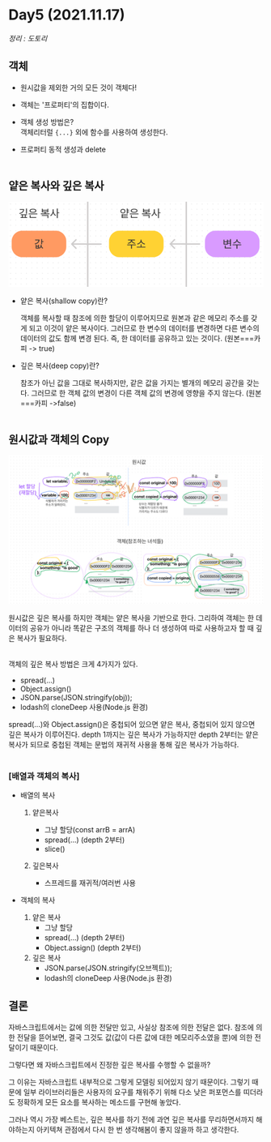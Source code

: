 # Day5 (2021.11.17)

_정리 : 도토리_

## 객체

- 원시값을 제외한 거의 모든 것이 객체다!

- 객체는 '프로퍼티'의 집합이다.

- 객체 생성 방법은?  
  객체리터럴 `{...}` 외에 함수를 사용하여 생성한다.

- 프로퍼티 동적 생성과 delete
  <br>
  <br>

## 얕은 복사와 깊은 복사

![image](https://github.com/moonyerim2/Javascript-Deep-Dive/blob/main/%EC%96%95%EC%9D%80%EB%B3%B5%EC%82%AC%EA%B9%8A%EC%9D%80%EB%B3%B5%EC%82%AC.PNG?raw=true)

- 얕은 복사(shallow copy)란?

  객체를 복사할 때 참조에 의한 할당이 이루어지므로 원본과 같은 메모리 주소를 갖게 되고 이것이 얕은 복사이다.
  그러므로 한 변수의 데이터를 변경하면 다른 변수의 데이터의 값도 함께 변경 된다.
  즉, 한 데이터를 공유하고 있는 것이다. (원본===카피 -> true)

- 깊은 복사(deep copy)란?

  참조가 아닌 값을 그대로 복사하지만, 같은 값을 가지는 별개의 메모리 공간을 갖는다.
  그러므로 한 객체 값의 변경이 다른 객체 값의 변경에 영향을 주지 않는다. (원본===카피 ->false)
  <br>
  <br>

## 원시값과 객체의 Copy

![image](https://github.com/moonyerim2/Javascript-Deep-Dive/blob/main/%EC%9B%90%EC%8B%9C%EA%B0%92%EA%B0%9D%EC%B2%B4copy.PNG?raw=true)

원시값은 깊은 복사를 하지만 객체는 얕은 복사을 기반으로 한다.
그리하여 객체는 한 데이터의 공유가 아니라 똑같은 구조의 객체를 하나 더 생성하여 따로 사용하고자 할 때 깊은 복사가 필요하다.
<br>
<br>

객체의 깊은 복사 방법은 크게 4가지가 있다.

- spread(...)
- Object.assign()
- JSON.parse(JSON.stringify(obj));
- lodash의 cloneDeep 사용(Node.js 환경)

spread(...)와 Object.assign()은 중첩되어 있으면 얕은 복사, 중첩되어 있지 않으면 깊은 복사가 이루어진다.
depth 1까지는 깊은 복사가 가능하지만 depth 2부터는 얕은 복사가 되므로 중첩된 객체는 문법의 재귀적 사용을 통해 깊은 복사가 가능하다.
<br>
<br>

### [배열과 객체의 복사]

- 배열의 복사

  1. 얕은복사

     - 그냥 할당(const arrB = arrA)
     - spread(...) (depth 2부터)
     - slice()

  2. 깊은복사
     - 스프레드를 재귀적/여러번 사용

- 객체의 복사
  1. 얕은 복사
     - 그냥 할당
     - spread(...) (depth 2부터)
     - Object.assign() (depth 2부터)
  2. 깊은 복사
     - JSON.parse(JSON.stringify(오브젝트));
     - lodash의 cloneDeep 사용(Node.js 환경)

## 결론

자바스크립트에서는 값에 의한 전달만 있고, 사실상 참조에 의한 전달은 없다.
참조에 의한 전달을 뜯어보면, 결국 그것도 값(값이 다른 값에 대한 메모리주소였을 뿐)에 의한 전달이기 때문이다.

그렇다면 왜 자바스크립트에서 진정한 깊은 복사를 수행할 수 없을까?

그 이유는 자바스크립트 내부적으로 그렇게 모델링 되어있지 않기 때문이다.
그렇기 때문에 일부 라이브러리들은 사용자의 요구를 채워주기 위해 다소 낮은 퍼포먼스를 띠더라도 정확하게 모든 요소를 복사하는 메소드를 구현해 놓았다.

그러나 역시 가장 베스트는, 깊은 복사를 하기 전에 과연 깊은 복사를 무리하면서까지 해야하는지 아키텍쳐 관점에서 다시 한 번 생각해봄이 좋지 않을까 하고 생각한다.

